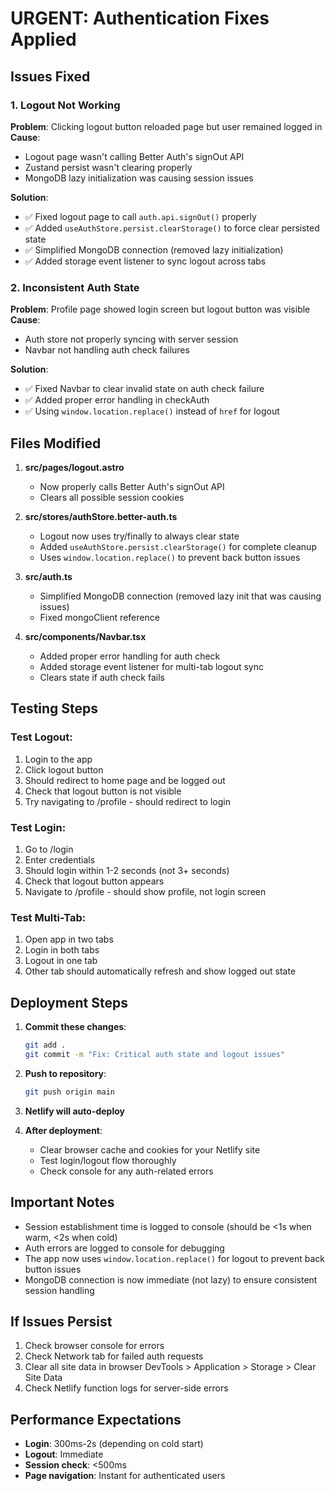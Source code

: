 # URGENT: Authentication Fixes Applied

## Issues Fixed

### 1. Logout Not Working
**Problem**: Clicking logout button reloaded page but user remained logged in
**Cause**:
- Logout page wasn't calling Better Auth's signOut API
- Zustand persist wasn't clearing properly
- MongoDB lazy initialization was causing session issues

**Solution**:
- ✅ Fixed logout page to call `auth.api.signOut()` properly
- ✅ Added `useAuthStore.persist.clearStorage()` to force clear persisted state
- ✅ Simplified MongoDB connection (removed lazy initialization)
- ✅ Added storage event listener to sync logout across tabs

### 2. Inconsistent Auth State
**Problem**: Profile page showed login screen but logout button was visible
**Cause**:
- Auth store not properly syncing with server session
- Navbar not handling auth check failures

**Solution**:
- ✅ Fixed Navbar to clear invalid state on auth check failure
- ✅ Added proper error handling in checkAuth
- ✅ Using `window.location.replace()` instead of `href` for logout

## Files Modified

1. **src/pages/logout.astro**
   - Now properly calls Better Auth's signOut API
   - Clears all possible session cookies

2. **src/stores/authStore.better-auth.ts**
   - Logout now uses try/finally to always clear state
   - Added `useAuthStore.persist.clearStorage()` for complete cleanup
   - Uses `window.location.replace()` to prevent back button issues

3. **src/auth.ts**
   - Simplified MongoDB connection (removed lazy init that was causing issues)
   - Fixed mongoClient reference

4. **src/components/Navbar.tsx**
   - Added proper error handling for auth check
   - Added storage event listener for multi-tab logout sync
   - Clears state if auth check fails

## Testing Steps

### Test Logout:
1. Login to the app
2. Click logout button
3. Should redirect to home page and be logged out
4. Check that logout button is not visible
5. Try navigating to /profile - should redirect to login

### Test Login:
1. Go to /login
2. Enter credentials
3. Should login within 1-2 seconds (not 3+ seconds)
4. Check that logout button appears
5. Navigate to /profile - should show profile, not login screen

### Test Multi-Tab:
1. Open app in two tabs
2. Login in both tabs
3. Logout in one tab
4. Other tab should automatically refresh and show logged out state

## Deployment Steps

1. **Commit these changes**:
   ```bash
   git add .
   git commit -m "Fix: Critical auth state and logout issues"
   ```

2. **Push to repository**:
   ```bash
   git push origin main
   ```

3. **Netlify will auto-deploy**

4. **After deployment**:
   - Clear browser cache and cookies for your Netlify site
   - Test login/logout flow thoroughly
   - Check console for any auth-related errors

## Important Notes

- Session establishment time is logged to console (should be <1s when warm, <2s when cold)
- Auth errors are logged to console for debugging
- The app now uses `window.location.replace()` for logout to prevent back button issues
- MongoDB connection is now immediate (not lazy) to ensure consistent session handling

## If Issues Persist

1. Check browser console for errors
2. Check Network tab for failed auth requests
3. Clear all site data in browser DevTools > Application > Storage > Clear Site Data
4. Check Netlify function logs for server-side errors

## Performance Expectations

- **Login**: 300ms-2s (depending on cold start)
- **Logout**: Immediate
- **Session check**: <500ms
- **Page navigation**: Instant for authenticated users